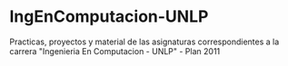 # IngEnComputacion-UNLP
Practicas, proyectos y material de las asignaturas correspondientes a la carrera "Ingenieria En Computacion - UNLP" - Plan 2011
